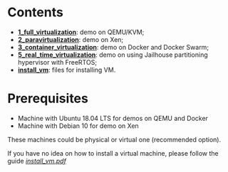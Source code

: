 # Contents

- **[1_full_virtualization](1_full_virtualization)**: demo on QEMU/KVM;
- **[2_paravirtualization](2_paravirtualization)**: demo on Xen;
- **[3_container_virtualization](3_container_virtualization)**: demo on Docker and Docker Swarm;
- **[5_real_time_virtualization](5_real_time_virtualization)**: demo on using Jailhouse partitioning hypervisor with FreeRTOS;
- **[install_vm]()**: files for installing VM.

# Prerequisites

- Machine with Ubuntu 18.04 LTS for demos on QEMU and Docker
- Machine with Debian 10 for demo on Xen

These machines could be physical or virtual one (recommended option).

If you have no idea on how to install a virtual machine, please follow the guide [_install_vm.pdf_](https://github.com/ldesi/virtualization_technologies_course/blob/master/install_vm/install_vm.pdf)


